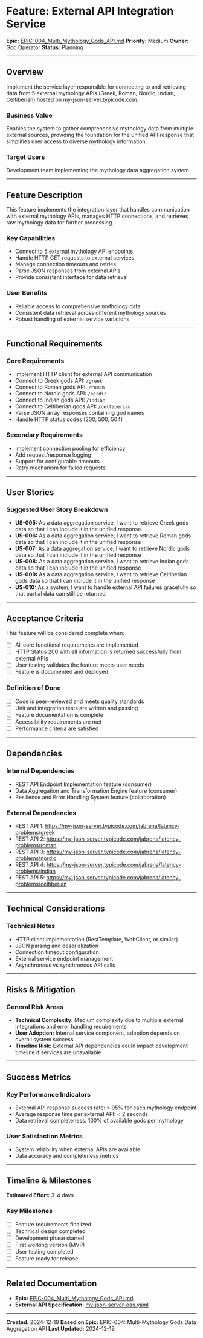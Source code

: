 # Feature: External API Integration Service

**Epic:** [EPIC-004_Multi_Mythology_Gods_API.md](EPIC-004_Multi_Mythology_Gods_API.md)
**Priority:** Medium
**Owner:** God Operator
**Status:** Planning

---

## Overview

Implement the service layer responsible for connecting to and retrieving data from 5 external mythology APIs (Greek, Roman, Nordic, Indian, Celtiberian) hosted on my-json-server.typicode.com.

### Business Value
Enables the system to gather comprehensive mythology data from multiple external sources, providing the foundation for the unified API response that simplifies user access to diverse mythology information.

### Target Users
Development team implementing the mythology data aggregation system

---

## Feature Description

This feature implements the integration layer that handles communication with external mythology APIs, manages HTTP connections, and retrieves raw mythology data for further processing.

### Key Capabilities
- Connect to 5 external mythology API endpoints
- Handle HTTP GET requests to external services
- Manage connection timeouts and retries
- Parse JSON responses from external APIs
- Provide consistent interface for data retrieval

### User Benefits
- Reliable access to comprehensive mythology data
- Consistent data retrieval across different mythology sources
- Robust handling of external service variations

---

## Functional Requirements

### Core Requirements
- Implement HTTP client for external API communication
- Connect to Greek gods API: `/greek`
- Connect to Roman gods API: `/roman`
- Connect to Nordic gods API: `/nordic`
- Connect to Indian gods API: `/indian`
- Connect to Celtiberian gods API: `/celtiberian`
- Parse JSON array responses containing god names
- Handle HTTP status codes (200, 500, 504)

### Secondary Requirements
- Implement connection pooling for efficiency
- Add request/response logging
- Support for configurable timeouts
- Retry mechanism for failed requests

---

## User Stories

### Suggested User Story Breakdown
- **US-005:** As a data aggregation service, I want to retrieve Greek gods data so that I can include it in the unified response
- **US-006:** As a data aggregation service, I want to retrieve Roman gods data so that I can include it in the unified response
- **US-007:** As a data aggregation service, I want to retrieve Nordic gods data so that I can include it in the unified response
- **US-008:** As a data aggregation service, I want to retrieve Indian gods data so that I can include it in the unified response
- **US-009:** As a data aggregation service, I want to retrieve Celtiberian gods data so that I can include it in the unified response
- **US-010:** As a system, I want to handle external API failures gracefully so that partial data can still be returned

---

## Acceptance Criteria

This feature will be considered complete when:
- [ ] All core functional requirements are implemented
- [ ] HTTP Status 200 with all information is returned successfully from external APIs
- [ ] User testing validates the feature meets user needs
- [ ] Feature is documented and deployed

### Definition of Done
- [ ] Code is peer-reviewed and meets quality standards
- [ ] Unit and integration tests are written and passing
- [ ] Feature documentation is complete
- [ ] Accessibility requirements are met
- [ ] Performance criteria are satisfied

---

## Dependencies

### Internal Dependencies
- REST API Endpoint Implementation feature (consumer)
- Data Aggregation and Transformation Engine feature (consumer)
- Resilience and Error Handling System feature (collaboration)

### External Dependencies
- REST API 1: https://my-json-server.typicode.com/jabrena/latency-problems/greek
- REST API 2: https://my-json-server.typicode.com/jabrena/latency-problems/roman
- REST API 3: https://my-json-server.typicode.com/jabrena/latency-problems/nordic
- REST API 4: https://my-json-server.typicode.com/jabrena/latency-problems/indian
- REST API 5: https://my-json-server.typicode.com/jabrena/latency-problems/celtiberian

---

## Technical Considerations

### Technical Notes
- HTTP client implementation (RestTemplate, WebClient, or similar)
- JSON parsing and deserialization
- Connection timeout configuration
- External service endpoint management
- Asynchronous vs synchronous API calls

---

## Risks & Mitigation

### General Risk Areas
- **Technical Complexity:** Medium complexity due to multiple external integrations and error handling requirements
- **User Adoption:** Internal service component, adoption depends on overall system success
- **Timeline Risk:** External API dependencies could impact development timeline if services are unavailable

---

## Success Metrics

### Key Performance Indicators
- External API response success rate: > 95% for each mythology endpoint
- Average response time per external API: < 2 seconds
- Data retrieval completeness: 100% of available gods per mythology

### User Satisfaction Metrics
- System reliability when external APIs are available
- Data accuracy and completeness metrics

---

## Timeline & Milestones

**Estimated Effort:** 3-4 days

### Key Milestones
- [ ] Feature requirements finalized
- [ ] Technical design completed
- [ ] Development phase started
- [ ] First working version (MVP)
- [ ] User testing completed
- [ ] Feature ready for release

---

## Related Documentation

- **Epic:** [EPIC-004_Multi_Mythology_Gods_API.md](EPIC-004_Multi_Mythology_Gods_API.md)
- **External API Specification:** [my-json-server-oas.yaml](my-json-server-oas.yaml)

---

**Created:** 2024-12-19
**Based on Epic:** EPIC-004: Multi-Mythology Gods Data Aggregation API
**Last Updated:** 2024-12-19
